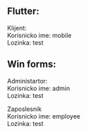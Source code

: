 Flutter:
----------
Klijent: <br />
Korisnicko ime: mobile <br />
Lozinka: test <br />

Win forms:
-----------
Administartor: <br />
Korisnicko ime: admin <br />
Lozinka: test <br /> 

Zaposlesnik <br />
Korisnicko ime: employee <br />
Lozinka: test <br />

